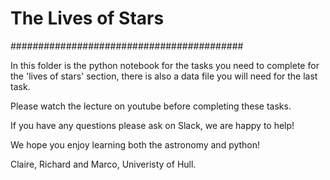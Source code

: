 # The Lives of Stars


##########################################

In this folder is the python notebook for the tasks you need to complete for the 'lives of stars' section, there is also a data file you will need for the last task.

Please watch the lecture on youtube before completing these tasks.

If you have any questions please ask on Slack, we are happy to help!

We hope you enjoy learning both the astronomy and python!


Claire, Richard and Marco, Univeristy of Hull.
